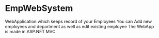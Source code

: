 # EmpWebSystem
WebApplication which keeps record of your Employees
You can Add new employees and department as well as edit existing employee
The WebApp is made in ASP.NET MVC
